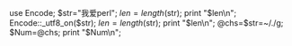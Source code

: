 use Encode;
$str="我爱perl";
$len=length($str);
print "$len\n";
Encode::_utf8_on($str);
$len=length($str);
print "$len\n";
@chs=$str=~/./g;
$Num=@chs;
print "$Num\n";

